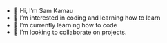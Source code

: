 - 👋 Hi, I’m Sam Kamau
- 👀 I’m interested in coding and learning how to learn
- 🌱 I’m currently learning how to code
- 💞️ I’m looking to collaborate on projects.

<!---
samkamau254/samkamau254 is a ✨ special ✨ repository because its `README.md` (this file) appears on your GitHub profile.
You can click the Preview link to take a look at your changes.
--->
